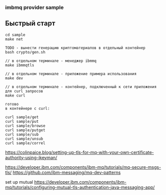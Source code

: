 ### imbmq provider sample

## Быстрый старт

```
cd sample
make net

TODO - вынести генерацию криптоматериалов в отдельный контейнер 
bash crypto/gen.sh

// в отдельном терминале - менеджер ibmmq
make ibmmqtls

// в отдельном терминале - приложение примера использования
make dev

// в отдельном терминале - контейнер, подключенный к сети приложения для curl запросов
make curl

готово
в контейнере с curl: 

curl sample/get
curl sample/put
curl sample/browse
curl sample/putget
curl sample/sub
curl sample/unsub
curl sample/correl

```


https://colinpaice.blog/setting-up-tls-for-mq-with-your-own-certificate-authority-using-ikeyman/

https://developer.ibm.com/components/ibm-mq/tutorials/mq-secure-msgs-tls/
https://github.com/ibm-messaging/mq-dev-patterns

set up mutual
https://developer.ibm.com/components/ibm-mq/tutorials/configuring-mutual-tls-authentication-java-messaging-app/

